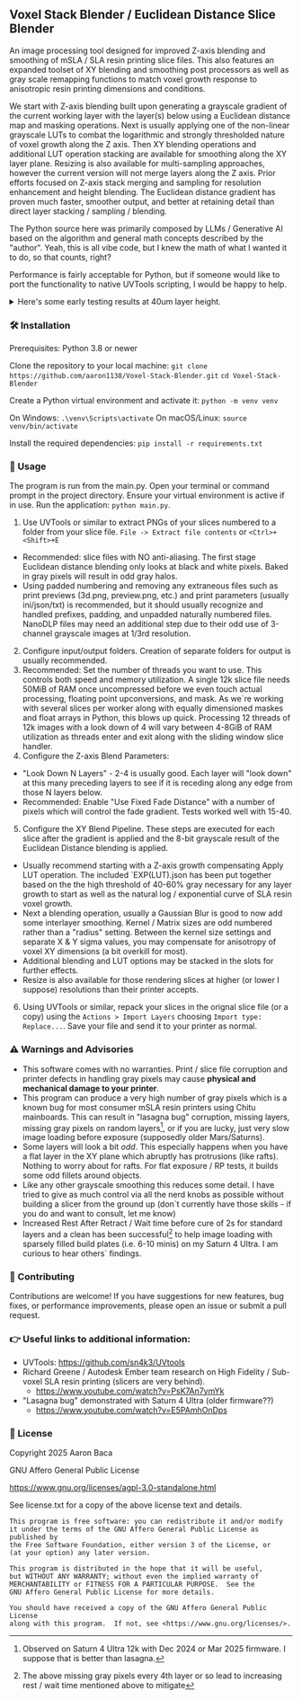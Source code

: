 ## Voxel Stack Blender / Euclidean Distance Slice Blender

An image processing tool designed for improved Z-axis blending and smoothing of mSLA / SLA resin printing slice files. This also features an expanded toolset of XY blending and smoothing post processors as well as gray scale remapping functions to match voxel growth response to anisotropic resin printing dimensions and conditions. 

We start with Z-axis blending built upon generating a grayscale gradient of the current working layer with the layer(s) below using a Euclidean distance map and masking operations.  Next is usually applying one of the non-linear grayscale LUTs to combat the logarithmic and strongly thresholded nature of voxel growth along the Z axis.  Then XY blending operations and additional LUT operation stacking are available for smoothing along the XY layer plane.  Resizing is also available for multi-sampling approaches, however the current version will not merge layers along the Z axis.  Prior efforts focused on Z-axis stack merging and sampling for resolution enhancement and height blending. The Euclidean distance gradient has proven much faster, smoother output, and better at retaining detail than direct layer stacking / sampling / blending. 

The Python source here was primarily composed by LLMs / Generative AI based on the algorithm and general math concepts described by the "author".  Yeah, this is all vibe code, but I knew the math of what I wanted it to do, so that counts, right?

Performance is fairly acceptable for Python, but if someone would like to port the functionality to native UVTools scripting, I would be happy to help.

<details>
<summary>Here's some early testing results at 40um layer height.</summary>  
![Example Prints](images/1920comparison.png)
</details>

### 🛠️ Installation
Prerequisites: Python 3.8 or newer

Clone the repository to your local machine:
`git clone https://github.com/aaron1138/Voxel-Stack-Blender.git`
`cd Voxel-Stack-Blender`

Create a Python virtual environment and activate it:
`python -m venv venv`

On Windows:
`.\venv\Scripts\activate`
On macOS/Linux:
`source venv/bin/activate`

Install the required dependencies:
`pip install -r requirements.txt`


### 🚀 Usage
The program is run from the main.py. Open your terminal or command prompt in the project directory. Ensure your virtual environment is active if in use. Run the application: `python main.py`.

1) Use UVTools or similar to extract PNGs of your slices numbered to a folder from your slice file.  `File -> Extract file contents` or `<Ctrl>+<Shift>+E`
 - Recommended: slice files with NO anti-aliasing.  The first stage Euclidean distance blending only looks at black and white pixels.  Baked in gray pixels will result in odd gray halos.
 - Using padded numbering and removing any extraneous files such as print previews (3d.png, preview.png, etc.) and print parameters (usually ini/json/txt) is recommended, but it should usually recognize and handled prefixes, padding, and unpadded naturally numbered files. NanoDLP files may need an additional step due to their odd use of 3-channel grayscale images at 1/3rd resolution. 
2) Configure input/output folders. Creation of separate folders for output is usually recommended.
3) Recommended: Set the number of threads you want to use.  This controls both speed and memory utilization.  A single 12k slice file needs 50MiB of RAM once uncompressed before we even touch actual processing, floating point upconversions, and mask. As we`re working with several slices per worker along with equally dimensioned maskes and float arrays in Python, this blows up quick.  Processing 12 threads of 12k images with a look down of 4 will vary between 4-8GiB of RAM utilization as threads enter and exit along with the sliding window slice handler.
4) Configure the Z-axis Blend Parameters:
 - "Look Down N Layers" - 2-4 is usually good.  Each layer will "look down" at this many preceding layers to see if it is receding along any edge from those N layers below.
 - Recommended: Enable "Use Fixed Fade Distance" with a number of pixels which will control the fade gradient.  Tests worked well with 15-40.
5) Configure the XY Blend Pipeline.  These steps are executed for each slice after the gradient is applied and the 8-bit grayscale result of the Euclidean Distance blending is applied.
 - Usually recommend starting with a Z-axis growth compensating Apply LUT operation.  The included `EXP(LUT).json has been put together based on the the high threshold of 40-60% gray necessary for any layer growth to start as well as the natural log / exponential curve of SLA resin voxel growth.
 - Next a blending operation, usually a Gaussian Blur is good to now add some interlayer smoothing.  Kernel / Matrix sizes are odd numbered rather than a "radius" setting.  Between the kernel size settings and separate X & Y sigma values, you may compensate for anisotropy of voxel XY dimensions (a bit overkill for most).  
 - Additional blending and LUT options may be stacked in the slots for further effects.
 - Resize is also available for those rendering slices at higher (or lower I suppose) resolutions than their printer accepts.
 6) Using UVTools or similar, repack your slices in the orignal slice file (or a copy) using the `Actions > Import Layers` choosing `Import type: Replace...`.  Save your file and send it to your printer as normal.


### ⚠️ Warnings and Advisories
 - This software comes with no warranties.  Print / slice file corruption and printer defects in handling gray pixels may cause **physical and mechanical damage to your printer**. 
 - This program can produce a very high number of gray pixels which is a known bug for most consumer mSLA resin printers using Chitu mainboards. This can result in "lasagna bug" corruption, missing layers, missing gray pixels on random layers[^1], or if you are lucky, just very slow image loading before exposure (supposedly older Mars/Saturns).  
 - Some layers will look a bit *odd*. This especially happens when you have a flat layer in the XY plane which abruptly has protrusions (like rafts).  Nothing to worry about for rafts.  For flat exposure / RP tests, it builds some odd fillets around objects. 
 - Like any other grayscale smoothing this reduces some detail.  I have tried to give as much control via all the nerd knobs as possible without building a slicer from the ground up (don`t currently have those skills - if you do and want to consult, let me know)
 - Increased Rest After Retract / Wait time before cure of 2s for standard layers and a clean has been successful[^2] to help image loading with sparsely filled build plates (i.e. 6-10 minis) on my Saturn 4 Ultra.  I am curious to hear others` findings. 
  
 [^1]: Observed on Saturn 4 Ultra 12k with Dec 2024 or Mar 2025 firmware.  I suppose that is better than lasagna. 
 [^2]: The above missing gray pixels every 4th layer or so lead to increasing rest / wait time mentioned above to mitigate

### 🤝 Contributing
Contributions are welcome! If you have suggestions for new features, bug fixes, or performance improvements, please open an issue or submit a pull request.

### 👉 Useful links to additional information:
- UVTools: https://github.com/sn4k3/UVtools
- Richard Greene / Autodesk Ember team research on High Fidelity / Sub-voxel SLA resin printing (slicers are very behind). 
    - https://www.youtube.com/watch?v=PsK7An7ymYk
- "Lasagna bug" demonstrated with Saturn 4 Ultra (older firmware??) 
    - https://www.youtube.com/watch?v=E5PAmhOnDps


### 📄 License
Copyright 2025 Aaron Baca

GNU Affero General Public License

https://www.gnu.org/licenses/agpl-3.0-standalone.html

See license.txt for a copy of the above license text and details.

```
This program is free software: you can redistribute it and/or modify
it under the terms of the GNU Affero General Public License as published by
the Free Software Foundation, either version 3 of the License, or
(at your option) any later version.

This program is distributed in the hope that it will be useful,
but WITHOUT ANY WARRANTY; without even the implied warranty of
MERCHANTABILITY or FITNESS FOR A PARTICULAR PURPOSE.  See the
GNU Affero General Public License for more details.

You should have received a copy of the GNU Affero General Public License
along with this program.  If not, see <https://www.gnu.org/licenses/>.
```